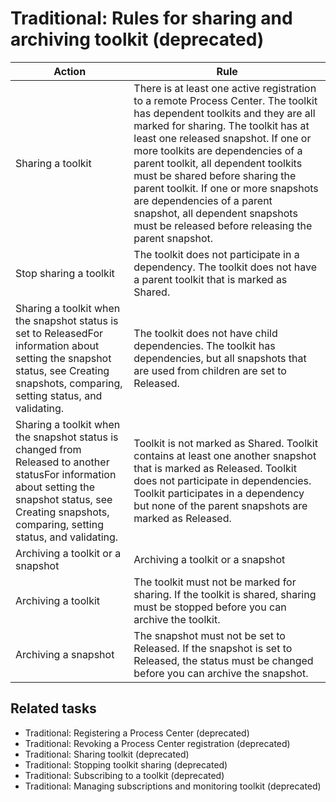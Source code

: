 # Traditional: Rules for sharing and archiving toolkit (deprecated)

| Action                                                                                                                                                                                                     | Rule                                                                                                                                                                                                                                                                                                                                                                                                                                                                                |
|------------------------------------------------------------------------------------------------------------------------------------------------------------------------------------------------------------|-------------------------------------------------------------------------------------------------------------------------------------------------------------------------------------------------------------------------------------------------------------------------------------------------------------------------------------------------------------------------------------------------------------------------------------------------------------------------------------|
| Sharing a toolkit                                                                                                                                                                                          | There is at least one active registration to a remote Process Center. The toolkit has dependent toolkits and they are all marked for sharing. The toolkit has at least one released snapshot. If one or more toolkits are dependencies of a parent toolkit, all dependent toolkits must be shared before sharing the parent toolkit. If one or more snapshots are dependencies of a parent snapshot, all dependent snapshots must be released before releasing the parent snapshot. |
| Stop sharing a toolkit                                                                                                                                                                                     | The toolkit does not participate in a dependency. The toolkit does not have a parent toolkit that is marked as Shared.                                                                                                                                                                                                                                                                                                                                                              |
| Sharing a toolkit when the snapshot status is set to ReleasedFor information about setting the snapshot status, see Creating snapshots, comparing, setting status, and validating.                         | The toolkit does not have child dependencies. The toolkit has dependencies, but all snapshots that are used from children are set to Released.                                                                                                                                                                                                                                                                                                                                      |
| Sharing a toolkit when the snapshot status is changed from Released to another statusFor information about setting the snapshot status, see Creating snapshots, comparing, setting status, and validating. | Toolkit is not marked as Shared. Toolkit contains at least one another snapshot that is marked as Released. Toolkit does not participate in dependencies. Toolkit participates in a dependency but none of the parent snapshots are marked as Released.                                                                                                                                                                                                                             |
| Archiving a toolkit or a snapshot                                                                                                                                                                          | Archiving a toolkit or a snapshot                                                                                                                                                                                                                                                                                                                                                                                                                                                   |
| Archiving a toolkit                                                                                                                                                                                        | The toolkit must not be marked for sharing. If the toolkit is shared, sharing must be stopped before you can archive the toolkit.                                                                                                                                                                                                                                                                                                                                                   |
| Archiving a snapshot                                                                                                                                                                                       | The snapshot must not be set to Released. If the snapshot is set to Released, the status must be changed before you can archive the snapshot.                                                                                                                                                                                                                                                                                                                                       |

## Related tasks

- Traditional: Registering a Process Center (deprecated)
- Traditional: Revoking a Process Center registration (deprecated)
- Traditional: Sharing toolkit (deprecated)
- Traditional: Stopping toolkit sharing (deprecated)
- Traditional: Subscribing to a toolkit (deprecated)
- Traditional: Managing subscriptions and monitoring toolkit (deprecated)